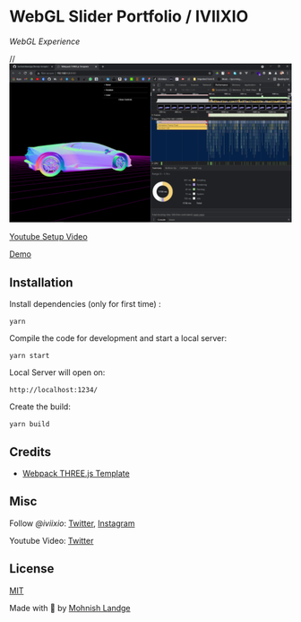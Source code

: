 # WebGL Slider Portfolio / IVIIXIO

*WebGL Experience*

//![Image Title](https://github.com/mohnishlandge/webgl-assets/blob/main/Screenshot%20(177).png)

[Youtube Setup Video](https://www.youtube.com/c/iviixio)

[Demo](https://webgl-scroll.netlify.app/)


## Installation

Install dependencies (only for first time) :

```
yarn
```

Compile the code for development and start a local server:

```
yarn start
```

Local Server will open on:

```
http://localhost:1234/
```

Create the build:

```
yarn build
```

## Credits

- [Webpack THREE.js Template](https://github.com/brunosimon/webpack-three-js-template)

## Misc

Follow *@iviixio*: [Twitter](https://twitter.com/iviixio), [Instagram](https://www.instagram.com/iviixio/)

Youtube Video: [Twitter](https://www.youtube.com/c/iviixio)

## License
[MIT](LICENSE)

Made with :blue_heart: by [Mohnish Landge](http://mohnishlandge.me)

